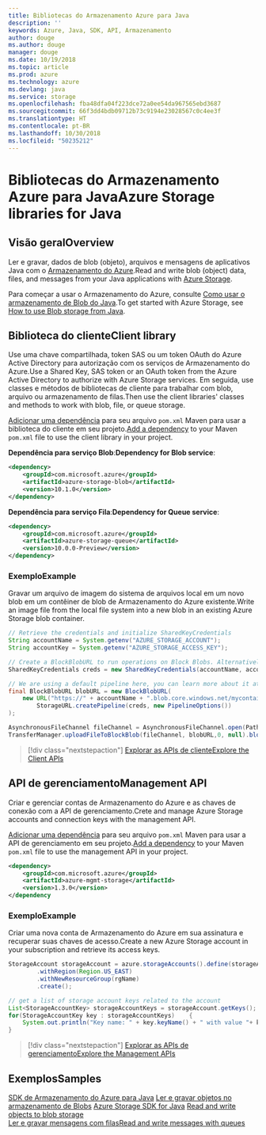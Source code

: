 ```yaml
---
title: Bibliotecas do Armazenamento Azure para Java
description: ''
keywords: Azure, Java, SDK, API, Armazenamento
author: douge
ms.author: douge
manager: douge
ms.date: 10/19/2018
ms.topic: article
ms.prod: azure
ms.technology: azure
ms.devlang: java
ms.service: storage
ms.openlocfilehash: fba48dfa04f223dce72a0ee54da967565ebd3687
ms.sourcegitcommit: 66f3dd4bdb09712b73c9194e23028567c0c4ee3f
ms.translationtype: HT
ms.contentlocale: pt-BR
ms.lasthandoff: 10/30/2018
ms.locfileid: "50235212"
---
```

# <a name="azure-storage-libraries-for-java"></a><span data-ttu-id="fa990-103">Bibliotecas do Armazenamento Azure para Java</span><span class="sxs-lookup"><span data-stu-id="fa990-103">Azure Storage libraries for Java</span></span>

## <a name="overview"></a><span data-ttu-id="fa990-104">Visão geral</span><span class="sxs-lookup"><span data-stu-id="fa990-104">Overview</span></span>

<span data-ttu-id="fa990-105">Ler e gravar, dados de blob (objeto), arquivos e mensagens de aplicativos Java com o [Armazenamento do Azure](/azure/storage/storage-introduction).</span><span class="sxs-lookup"><span data-stu-id="fa990-105">Read and write blob (object) data, files, and messages from your Java applications with [Azure Storage](/azure/storage/storage-introduction).</span></span>

<span data-ttu-id="fa990-106">Para começar a usar o Armazenamento do Azure, consulte [Como usar o armazenamento de Blob do Java](/azure/storage/blobs/storage-quickstart-blobs-java-v10).</span><span class="sxs-lookup"><span data-stu-id="fa990-106">To get started with Azure Storage, see [How to use Blob storage from Java](/azure/storage/blobs/storage-quickstart-blobs-java-v10).</span></span>

## <a name="client-library"></a><span data-ttu-id="fa990-107">Biblioteca do cliente</span><span class="sxs-lookup"><span data-stu-id="fa990-107">Client library</span></span>

<span data-ttu-id="fa990-108">Use uma chave compartilhada, token SAS ou um token OAuth do Azure Active Directory para autorização com os serviços de Armazenamento do Azure.</span><span class="sxs-lookup"><span data-stu-id="fa990-108">Use a Shared Key, SAS token or an OAuth token from the Azure Active Directory to authorize with Azure Storage services.</span></span> <span data-ttu-id="fa990-109">Em seguida, use classes e métodos de bibliotecas de cliente para trabalhar com blob, arquivo ou armazenamento de filas.</span><span class="sxs-lookup"><span data-stu-id="fa990-109">Then use the client libraries' classes and methods to work with blob, file, or queue storage.</span></span> 

<span data-ttu-id="fa990-110">[Adicionar uma dependência](https://maven.apache.org/guides/getting-started/index.html#How_do_I_use_external_dependencies) para seu arquivo `pom.xml` Maven para usar a biblioteca do cliente em seu projeto.</span><span class="sxs-lookup"><span data-stu-id="fa990-110">[Add a dependency](https://maven.apache.org/guides/getting-started/index.html#How_do_I_use_external_dependencies) to your Maven `pom.xml` file to use the client library in your project.</span></span>   

<span data-ttu-id="fa990-111">**Dependência para serviço Blob**:</span><span class="sxs-lookup"><span data-stu-id="fa990-111">**Dependency for Blob service**:</span></span>
```XML
<dependency>
    <groupId>com.microsoft.azure</groupId>
    <artifactId>azure-storage-blob</artifactId>
    <version>10.1.0</version>
</dependency>
```

<span data-ttu-id="fa990-112">**Dependência para serviço Fila**:</span><span class="sxs-lookup"><span data-stu-id="fa990-112">**Dependency for Queue service**:</span></span>
```XML
<dependency>
    <groupId>com.microsoft.azure</groupId>
    <artifactId>azure-storage-queue</artifactId>
    <version>10.0.0-Preview</version>
</dependency>
```


### <a name="example"></a><span data-ttu-id="fa990-113">Exemplo</span><span class="sxs-lookup"><span data-stu-id="fa990-113">Example</span></span>

<span data-ttu-id="fa990-114">Gravar um arquivo de imagem do sistema de arquivos local em um novo blob em um contêiner de blob de Armazenamento do Azure existente.</span><span class="sxs-lookup"><span data-stu-id="fa990-114">Write an image file from the local file system into a new blob in an existing Azure Storage blob container.</span></span>


```java
// Retrieve the credentials and initialize SharedKeyCredentials
String accountName = System.getenv("AZURE_STORAGE_ACCOUNT");
String accountKey = System.getenv("AZURE_STORAGE_ACCESS_KEY");

// Create a BlockBlobURL to run operations on Block Blobs. Alternatively create a ServiceURL, or ContainerURL for operations on Blob service, and Blob containers
SharedKeyCredentials creds = new SharedKeyCredentials(accountName, accountKey);

// We are using a default pipeline here, you can learn more about it at https://github.com/Azure/azure-storage-java/wiki/Azure-Storage-Java-V10-Overview
final BlockBlobURL blobURL = new BlockBlobURL(
    new URL("https://" + accountName + ".blob.core.windows.net/mycontainer/myimage.jpg"), 
        StorageURL.createPipeline(creds, new PipelineOptions())
);

AsynchronousFileChannel fileChannel = AsynchronousFileChannel.open(Paths.get("myimage.jpg"));
TransferManager.uploadFileToBlockBlob(fileChannel, blobURL,0, null).blockingGet();
```

> [!div class="nextstepaction"]
> [<span data-ttu-id="fa990-115">Explorar as APIs de cliente</span><span class="sxs-lookup"><span data-stu-id="fa990-115">Explore the Client APIs</span></span>](/java/api/overview/azure/storage/client)

## <a name="management-api"></a><span data-ttu-id="fa990-116">API de gerenciamento</span><span class="sxs-lookup"><span data-stu-id="fa990-116">Management API</span></span>

<span data-ttu-id="fa990-117">Criar e gerenciar contas de Armazenamento do Azure e as chaves de conexão com a API de gerenciamento.</span><span class="sxs-lookup"><span data-stu-id="fa990-117">Crete and manage Azure Storage accounts and connection keys with the management API.</span></span>

<span data-ttu-id="fa990-118">[Adicionar uma dependência](https://maven.apache.org/guides/getting-started/index.html#How_do_I_use_external_dependencies) para seu arquivo `pom.xml` Maven para usar a API de gerenciamento em seu projeto.</span><span class="sxs-lookup"><span data-stu-id="fa990-118">[Add a dependency](https://maven.apache.org/guides/getting-started/index.html#How_do_I_use_external_dependencies) to your Maven `pom.xml` file to use the management API in your project.</span></span>  

```XML
<dependency>
    <groupId>com.microsoft.azure</groupId>
    <artifactId>azure-mgmt-storage</artifactId>
    <version>1.3.0</version>
</dependency
```   

### <a name="example"></a><span data-ttu-id="fa990-119">Exemplo</span><span class="sxs-lookup"><span data-stu-id="fa990-119">Example</span></span>

<span data-ttu-id="fa990-120">Criar uma nova conta de Armazenamento do Azure em sua assinatura e recuperar suas chaves de acesso.</span><span class="sxs-lookup"><span data-stu-id="fa990-120">Create a new Azure Storage account in your subscription and retrieve its access keys.</span></span>

```java
StorageAccount storageAccount = azure.storageAccounts().define(storageAccountName)
        .withRegion(Region.US_EAST)
        .withNewResourceGroup(rgName)
        .create();

// get a list of storage account keys related to the account
List<StorageAccountKey> storageAccountKeys = storageAccount.getKeys();
for(StorageAccountKey key : storageAccountKeys)    {
    System.out.println("Key name: " + key.keyName() + " with value "+ key.value());
}
```

> [!div class="nextstepaction"]
> [<span data-ttu-id="fa990-121">Explorar as APIs de gerenciamento</span><span class="sxs-lookup"><span data-stu-id="fa990-121">Explore the Management APIs</span></span>](/java/api/overview/azure/storage/management)


## <a name="samples"></a><span data-ttu-id="fa990-122">Exemplos</span><span class="sxs-lookup"><span data-stu-id="fa990-122">Samples</span></span>

<span data-ttu-id="fa990-123">[SDK de Armazenamento do Azure para Java](https://github.com/azure/azure-storage-java)
[Ler e gravar objetos no armazenamento de Blobs](https://github.com/Azure-Samples/storage-blobs-java-v10-quickstart) </span><span class="sxs-lookup"><span data-stu-id="fa990-123">[Azure Storage SDK for Java](https://github.com/azure/azure-storage-java)
[Read and write objects to blob storage](https://github.com/Azure-Samples/storage-blobs-java-v10-quickstart) </span></span>  
[<span data-ttu-id="fa990-124">Ler e gravar mensagens com filas</span><span class="sxs-lookup"><span data-stu-id="fa990-124">Read and write messages with queues</span></span>](https://github.com/Azure-Samples/storage-queue-java-getting-started)   
